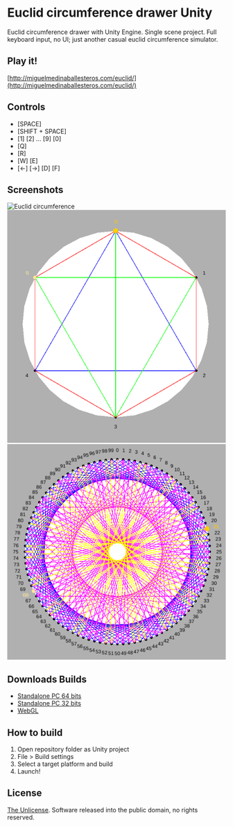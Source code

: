 # Euclid circumference drawer Unity
Euclid circumference drawer with Unity Engine. Single scene project. Full keyboard input, no UI; just another casual euclid circumference simulator.

## Play it!
[http://miguelmedinaballesteros.com/euclid/](http://miguelmedinaballesteros.com/euclid/)

## Controls
- [SPACE]
- [SHIFT + SPACE]
- [1] [2] ... [9] [0]
- [Q]
- [R]
- [W] [E]
- [<-] [->] [D] [F]

## Screenshots
![Euclid circumference](https://github.com/Maximetinu/Euclid-circumference-simulator-Unity/blob/master/euclid-screenshot.png?raw=true)
![Euclid circumference](https://github.com/Maximetinu/Euclid-circumference-drawer-Unity/blob/master/euclid-screenshot-2.png?raw=true)
![Euclid circumference](https://github.com/Maximetinu/Euclid-circumference-drawer-Unity/blob/master/euclid-screenshot-3.png?raw=true)


## Downloads Builds
- [Standalone PC 64 bits](https://drive.google.com/file/d/0B1v_vbHwXsjGV3ZrMmhra3RVdTA/view?usp=sharing)
- [Standalone PC 32 bits](https://drive.google.com/file/d/0B1v_vbHwXsjGWjgxRzI4ZkRfOWc/view?usp=sharing)
- [WebGL](https://drive.google.com/file/d/0B1v_vbHwXsjGVjhCUUtvb0ZDbE0/view?usp=sharing)

## How to build
1. Open repository folder as Unity project
2. File > Build settings
3. Select a target platform and build
4. Launch!

## License
[The Unlicense](http://unlicense.org/). Software released into the public domain, no rights reserved.
